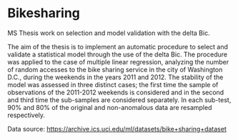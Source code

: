 # Bikesharing
MS Thesis work on selection and model validation with the delta Bic. 

The aim of the thesis is to implement an automatic procedure to select and validate a statistical model through the use of the delta Bic. 
The procedure was applied to the case of multiple linear regression, analyzing the number of random accesses to the bike sharing service in the city of Washington D.C., during the weekends in the years 2011 and 2012. The stability of the model was assessed in three distinct cases; the first time the sample of observations of the 2011-2012 weekends is considered and in the second and third time the sub-samples are considered separately. In each sub-test, 90% and 80% of the original and non-anomalous data are resampled respectively.

Data source: 
https://archive.ics.uci.edu/ml/datasets/bike+sharing+dataset

